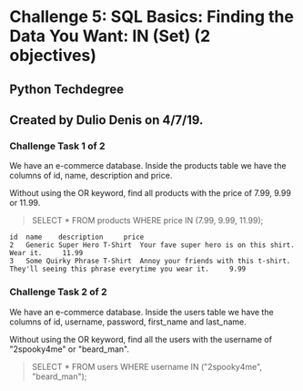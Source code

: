 # Challenge 5: SQL Basics: Finding the Data You Want: IN (Set) (2 objectives)
## Python Techdegree
## Created by Dulio Denis on 4/7/19.

### Challenge Task 1 of 2
We have an e-commerce database. Inside the products table we have the columns of id, name, description and price.

Without using the OR keyword, find all products with the price of 7.99, 9.99 or 11.99.
> SELECT * FROM products WHERE price IN (7.99, 9.99, 11.99);
```
id 	name 	description 	price
2 	Generic Super Hero T-Shirt 	Your fave super hero is on this shirt. Wear it. 	11.99
3 	Some Quirky Phrase T-Shirt 	Annoy your friends with this t-shirt. They'll seeing this phrase everytime you wear it. 	9.99
```

### Challenge Task 2 of 2

We have an e-commerce database. Inside the users table we have the columns of id, username, password, first_name and last_name.

Without using the OR keyword, find all the users with the username of "2spooky4me" or "beard_man".
> SELECT * FROM users WHERE username IN ("2spooky4me", "beard_man");
